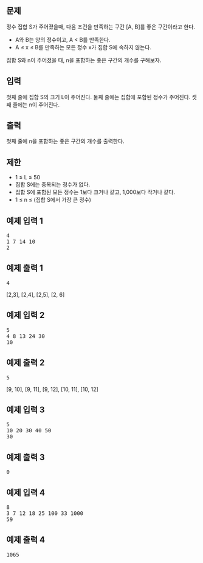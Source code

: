 <div id="problem-body">
			<div class="col-md-12">
				<section id="description" class="problem-section">
				<div class="headline">
				<h2>문제</h2>
				</div>
				<div id="problem_description" class="problem-text">
				<p>정수 집합 S가 주어졌을때, 다음 조건을 만족하는 구간 [A, B]를 좋은 구간이라고 한다.</p>
<ul>
	<li>A와 B는 양의 정수이고, A &lt; B를 만족한다.</li>
	<li>A ≤ x ≤ B를 만족하는 모든 정수 x가 집합 S에 속하지 않는다.</li>
</ul>
<p>집합 S와 n이 주어졌을 때, n을 포함하는 좋은 구간의 개수를 구해보자.</p>
				</div>
				</section>
			</div>
										<div class="col-md-12">
					<section id="input" class="problem-section">
					<div class="headline">
					<h2>입력</h2>
					</div>
					<div id="problem_input" class="problem-text">
					<p>첫째 줄에 집합 S의 크기 L이 주어진다. 둘째 줄에는 집합에 포함된 정수가 주어진다. 셋째 줄에는 n이 주어진다.</p>
					</div>
					</section>
				</div>
				<div class="col-md-12">
					<section id="output" class="problem-section">
					<div class="headline">
					<h2>출력</h2>
					</div>
					<div id="problem_output" class="problem-text">
					<p>첫째 줄에&nbsp;n을 포함하는 좋은&nbsp;구간의 개수를 출력한다.</p>
					</div>
					</section>
				</div>
						<div class="col-md-12">
			<section id="limit" class="problem-section">
			<div class="headline">
			<h2>제한</h2>
			</div>
			<div id="problem_limit" class="problem-text">
			<ul>
	<li>1 ≤ L ≤ 50</li>
	<li>집합 S에는 중복되는 정수가 없다.</li>
	<li>집합 S에 포함된 모든 정수는 1보다 크거나 같고, 1,000보다 작거나 같다.</li>
	<li>1 ≤ n ≤ (집합 S에서 가장 큰 정수)</li>
</ul>
			</div>
			</section>
			</div>
																	<div class="col-md-12">
				<div class="row">
					<div class="col-md-6">
						<section id="sampleinput1">
						<div class="headline">
						<h2>예제 입력 1
						</h2>
						</div>
						<pre class="sampledata" id="sample-input-1">4
1 7 14 10
2
</pre>
						</section>
					</div>
					<div class="col-md-6">
						<section id="sampleoutput1">
						<div class="headline">
						<h2>예제 출력 1
						</h2>
						</div>
						<pre class="sampledata" id="sample-output-1">4
</pre>
						</section>
					</div>
											<div class="col-md-12">
							<section id="sample_explain_1" class="problem-section">
								<div id="problem_sample_explain_1" class="problem-text">
								<p>[2,3], [2,4], [2,5], [2, 6]</p>
								</div>
							</section>
						</div>
									</div>
				</div>
								<div class="col-md-12">
				<div class="row">
					<div class="col-md-6">
						<section id="sampleinput2">
						<div class="headline">
						<h2>예제 입력 2
						</h2>
						</div>
						<pre class="sampledata" id="sample-input-2">5
4 8 13 24 30
10
</pre>
						</section>
					</div>
					<div class="col-md-6">
						<section id="sampleoutput2">
						<div class="headline">
						<h2>예제 출력 2
						</h2>
						</div>
						<pre class="sampledata" id="sample-output-2">5
</pre>
						</section>
					</div>
											<div class="col-md-12">
							<section id="sample_explain_2" class="problem-section">
								<div id="problem_sample_explain_2" class="problem-text">
								<p>[9, 10], [9, 11], [9, 12], [10, 11], [10, 12]</p>
								</div>
							</section>
						</div>
									</div>
				</div>
								<div class="col-md-12">
				<div class="row">
					<div class="col-md-6">
						<section id="sampleinput3">
						<div class="headline">
						<h2>예제 입력 3
						</h2>
						</div>
						<pre class="sampledata" id="sample-input-3">5
10 20 30 40 50
30
</pre>
						</section>
					</div>
					<div class="col-md-6">
						<section id="sampleoutput3">
						<div class="headline">
						<h2>예제 출력 3
						</h2>
						</div>
						<pre class="sampledata" id="sample-output-3">0
</pre>
						</section>
					</div>
									</div>
				</div>
								<div class="col-md-12">
				<div class="row">
					<div class="col-md-6">
						<section id="sampleinput4">
						<div class="headline">
						<h2>예제 입력 4
						</h2>
						</div>
						<pre class="sampledata" id="sample-input-4">8
3 7 12 18 25 100 33 1000
59
</pre>
						</section>
					</div>
					<div class="col-md-6">
						<section id="sampleoutput4">
						<div class="headline">
						<h2>예제 출력 4
						</h2>
						</div>
						<pre class="sampledata" id="sample-output-4">1065
</pre>
						</section>
					</div>
									</div>
				</div>
										<div class="col-md-12">
				<section id="hint" style="display: none;" class="problem-section">
				<div class="headline">
				<h2>힌트</h2>
				</div>
				<div id="problem_hint" class="problem-text">
				</div>
				</section>
			</div>
								</div>

